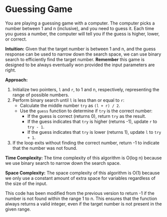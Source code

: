 # Guessing Game

You are playing a guessing game with a computer. The computer picks a number between 1 and n (inclusive), and you need to guess it. Each time you guess a number, the computer will tell you if the guess is higher, lower, or correct.

**Intuition:**
Given that the target number is between 1 and n, and the guess response can be used to narrow down the search space, we can use binary search to efficiently find the target number. **Remember** this game is designed to be always eventually won provided the input parameters are right.

**Approach:**
1. Initialize two pointers, `l` and `r`, to 1 and n, respectively, representing the range of possible numbers.
2. Perform binary search until `l` is less than or equal to `r`:
   - Calculate the middle number `try` as `(l + r) / 2`.
   - Use the `guess` function to determine if `try` is the correct number:
     - If the guess is correct (returns 0), return `try` as the result.
     - If the guess indicates that `try` is higher (returns -1), update `r` to `try - 1`.
     - If the guess indicates that `try` is lower (returns 1), update `l` to `try + 1`.
3. If the loop exits without finding the correct number, return -1 to indicate that the number was not found.

**Time Complexity:**
The time complexity of this algorithm is O(log n) because we use binary search to narrow down the search space.

**Space Complexity:**
The space complexity of this algorithm is O(1) because we only use a constant amount of extra space for variables regardless of the size of the input.

This code has been modified from the previous version to return -1 if the number is not found within the range 1 to n. This ensures that the function always returns a valid integer, even if the target number is not present in the given range.
